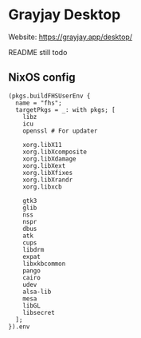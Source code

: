 # Grayjay Desktop

Website: https://grayjay.app/desktop/

README still todo





## NixOS config

```
(pkgs.buildFHSUserEnv {
  name = "fhs";
  targetPkgs = _: with pkgs; [
    libz
    icu
    openssl # For updater

    xorg.libX11
    xorg.libXcomposite
    xorg.libXdamage
    xorg.libXext
    xorg.libXfixes
    xorg.libXrandr
    xorg.libxcb

    gtk3
    glib
    nss
    nspr
    dbus
    atk
    cups
    libdrm
    expat
    libxkbcommon
    pango
    cairo
    udev
    alsa-lib
    mesa
    libGL
    libsecret
  ];
}).env
```
